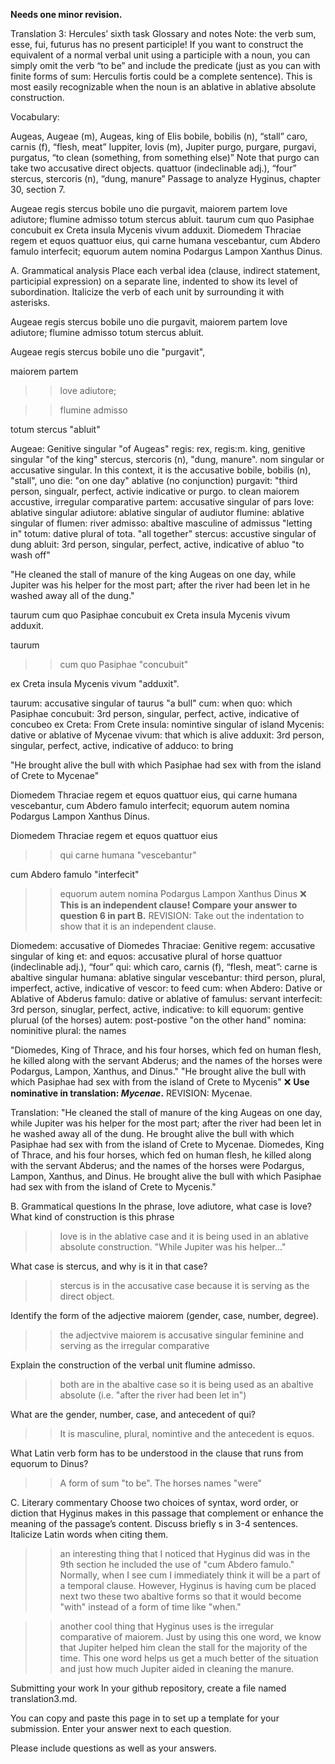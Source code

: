 **Needs one minor revision.**

Translation 3: Hercules’ sixth task
Glossary and notes
Note: the verb sum, esse, fui, futurus has no present participle! If you want to construct the equivalent of a normal verbal unit using a participle with a noun, you can simply omit the verb “to be” and include the predicate (just as you can with finite forms of sum: Herculis fortis could be a complete sentence). This is most easily recognizable when the noun is an ablative in ablative absolute construction.

Vocabulary:

Augeas, Augeae (m), Augeas, king of Elis
bobile, bobilis (n), “stall”
caro, carnis (f), “flesh, meat”
Iuppiter, Iovis (m), Jupiter
purgo, purgare, purgavi, purgatus, “to clean (something, from something else)” Note that purgo can take two accusative direct objects.
quattuor (indeclinable adj.), “four”
stercus, stercoris (n), “dung, manure”
Passage to analyze
Hyginus, chapter 30, section 7.

Augeae regis stercus bobile uno die purgavit, maiorem partem Iove adiutore; flumine admisso totum stercus abluit. taurum cum quo Pasiphae concubuit ex Creta insula Mycenis vivum adduxit. Diomedem Thraciae regem et equos quattuor eius, qui carne humana vescebantur, cum Abdero famulo interfecit; equorum autem nomina Podargus Lampon Xanthus Dinus.

A. Grammatical analysis
Place each verbal idea (clause, indirect statement, participial expression) on a separate line, indented to show its level of subordination. Italicize the verb of each unit by surrounding it with asterisks.


Augeae regis stercus bobile uno die purgavit, maiorem partem Iove adiutore; flumine admisso totum stercus abluit.


Augeae regis stercus bobile uno die "purgavit", 

maiorem partem

>>love adiutore;

>>flumine admisso

totum stercus "abluit"



Augeae: Genitive singular "of Augeas" 
regis: rex, regis:m. king, genitive singular "of the king"
stercus, stercoris (n), "dung, manure". nom singular or accusative singular. In this context, it is the accusative
bobile, bobilis (n), "stall", 
uno die: "on one day" ablative (no conjunction)
purgavit: "third person, singualr, perfect, activie indicative or purgo. to clean
maiorem accustive, irregular comparative 
partem: accusative singular of pars
Iove: ablative singular 
adiutore: ablative singular of audiutor
flumine: ablative singular of flumen: river
admisso: abaltive masculine of admissus "letting in"
totum: dative plural of tota. "all together"
stercus: accustive singular of dung 
abluit: 3rd person, singular, perfect, active, indicative of abluo "to wash off"


"He cleaned the stall of manure of the king Augeas on one day, while Jupiter was his helper for the most part; after the river had been let in he washed away all of the dung." 


taurum cum quo Pasiphae concubuit ex Creta insula Mycenis vivum adduxit.

taurum

>>cum quo Pasiphae "concubuit"

ex Creta insula Mycenis vivum "adduxit".

taurum: accusative singular of taurus "a bull"
cum: when 
quo: which
Pasiphae
concubuit: 3rd person, singular, perfect, active, indicative of concubeo
ex Creta: From Crete
insula: nomintive singular of island 
Mycenis: dative or ablative of Mycenae
vivum: that which is alive
adduxit: 3rd person, singular, perfect, active, indicative of adduco: to bring 

"He brought alive the bull with which Pasiphae had sex with from the island of Crete to Mycenae"



Diomedem Thraciae regem et equos quattuor eius, qui carne humana vescebantur, cum Abdero famulo interfecit; equorum autem nomina Podargus Lampon Xanthus Dinus.


Diomedem Thraciae regem et equos quattuor eius

>>qui carne humana "vescebantur"

cum Abdero famulo "interfecit"

>>equorum autem nomina Podargus Lampon Xanthus Dinus ❌ **This is an independent clause!  Compare your answer to question 6 in part B.** REVISION: Take out the indentation to show that it is an independent clause. 



Diomedem: accusative of Diomedes
Thraciae: Genitive
regem: accusative singular of king
et: and
equos: accusative plural of horse 
quattuor (indeclinable adj.), “four” 
qui: which
caro, carnis (f), “flesh, meat”: carne is abaltive singular 
humana: ablative singular 
vescebantur: third person, plural, imperfect, active, indicative of vescor: to feed
cum: when
Abdero: Dative or Ablative of Abderus
famulo: dative or ablative of famulus: servant
interfecit: 3rd person, sinuglar, perfect, active, indicative: to kill
equorum: gentive plurual (of the horses)
autem: post-postive "on the other hand"
nomina: nominitive plural: the names


"Diomedes, King of Thrace, and his four horses, which fed on human flesh, he killed along with the servant Abderus; and the names of the horses were Podargus, Lampon, Xanthus, and Dinus." "He brought alive the bull with which Pasiphae had sex with from the island of Crete to Mycenis" ❌ **Use nominative in translation:  *Mycenae*.** REVISION: Mycenae. 


Translation: "He cleaned the stall of manure of the king Augeas on one day, while Jupiter was his helper for the most part; after the river had been let in he washed away all of the dung. He brought alive the bull with which Pasiphae had sex with from the island of Crete to Mycenae. Diomedes, King of Thrace, and his four horses, which fed on human flesh, he killed along with the servant Abderus; and the names of the horses were Podargus, Lampon, Xanthus, and Dinus. He brought alive the bull with which Pasiphae had sex with from the island of Crete to Mycenis."



B. Grammatical questions
In the phrase, Iove adiutore, what case is Iove? What kind of construction is this phrase

>>Iove is in the ablative case and it is being used in an ablative absolute construction. "While Jupiter was his helper..." 

What case is stercus, and why is it in that case?

>>stercus is in the accusative case because it is serving as the direct object. 

Identify the form of the adjective maiorem (gender, case, number, degree).

>>the adjectvive maiorem is accusative singular feminine and serving as the irregular comparative

Explain the construction of the verbal unit flumine admisso.
>> both are in the abaltive case so it is being used as an abaltive absolute (i.e. "after the river had been let in")

What are the gender, number, case, and antecedent of qui?
>>It is masculine, plural, nomintive and the antecedent is equos. 

What Latin verb form has to be understood in the clause that runs from equorum to Dinus?
>>A form of sum "to be". The horses names "were"


C. Literary commentary
Choose two choices of syntax, word order, or diction that Hyginus makes in this passage that complement or enhance the meaning of the passage’s content. Discuss briefly s in 3-4 sentences. Italicize Latin words when citing them.

>>an interesting thing that I noticed that Hyginus did was in the 9th section he included the use of "cum Abdero famulo." Normally, when I see cum I immediately think it will be a part of a temporal clause. However, Hyginus is having cum be placed next two these two abaltive forms so that it would become "with" instead of a form of time like "when."

>>another cool thing that Hyginus uses is the irregular comparative of maiorem. Just by using this one word, we know that Jupiter helped him clean the stall for the majority of the time. This one word helps us get a much better of the situation and just how much Jupiter aided in cleaning the manure. 


Submitting your work
In your github repository, create a file named translation3.md.

You can copy and paste this page in to set up a template for your submission. Enter your answer next to each question.

Please include questions as well as your answers.
